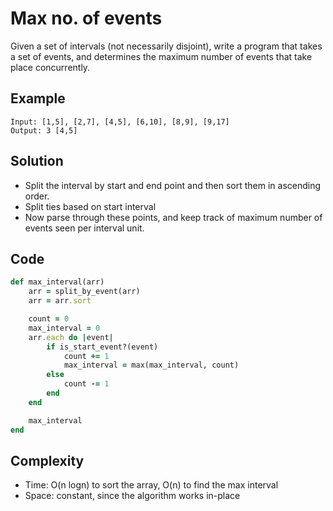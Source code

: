 # Max no. of events
Given a set of intervals (not necessarily disjoint), write a program that takes a set of events,
and determines the maximum number of events that take place concurrently.

## Example
```
Input: [1,5], [2,7], [4,5], [6,10], [8,9], [9,17]
Output: 3 [4,5]
```

## Solution
- Split the interval by start and end point and then sort them in ascending order.
- Split ties based on start interval
- Now parse through these points, and keep track of maximum number of events seen per interval
  unit.

## Code
```ruby
def max_interval(arr)
    arr = split_by_event(arr)
    arr = arr.sort

    count = 0
    max_interval = 0
    arr.each do |event|
        if is_start_event?(event)
            count += 1
            max_interval = max(max_interval, count)
        else
            count -= 1
        end
    end

    max_interval
end
```

## Complexity
- Time: O(n logn) to sort the array, O(n) to find the max interval
- Space: constant, since the algorithm works in-place
